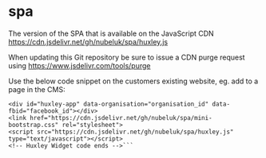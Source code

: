 # spa
The version of the SPA that is available on the JavaScript CDN https://cdn.jsdelivr.net/gh/nubeluk/spa/huxley.js

When updating this Git repository be sure to issue a CDN purge request using https://www.jsdelivr.com/tools/purge

Use the below code snippet on the customers existing website, eg. add to a page in the CMS:

```<!-- Huxley Widget code starts -->
<div id="huxley-app" data-organisation="organisation_id" data-fbid="facebook_id"></div>
<link href="https://cdn.jsdelivr.net/gh/nubeluk/spa/mini-bootstrap.css" rel="stylesheet">
<script src="https://cdn.jsdelivr.net/gh/nubeluk/spa/huxley.js" type="text/javascript"></script>
<!-- Huxley Widget code ends -->```
